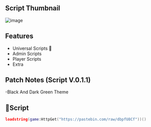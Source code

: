 ## Script Thumbnail
![image](https://github.com/user-attachments/assets/36300a84-addb-4200-8c03-9217ea2dd4e6)

## Features

- Universal Scripts 📜
- Admin Scripts 
- Player Scripts
- Extra

## Patch Notes (Script V.0.1.1)
-Black And Dark Green Theme

## 🔌Script
```lua
loadstring(game:HttpGet("https://pastebin.com/raw/dbpfU8Cf"))()
```
<br/>

